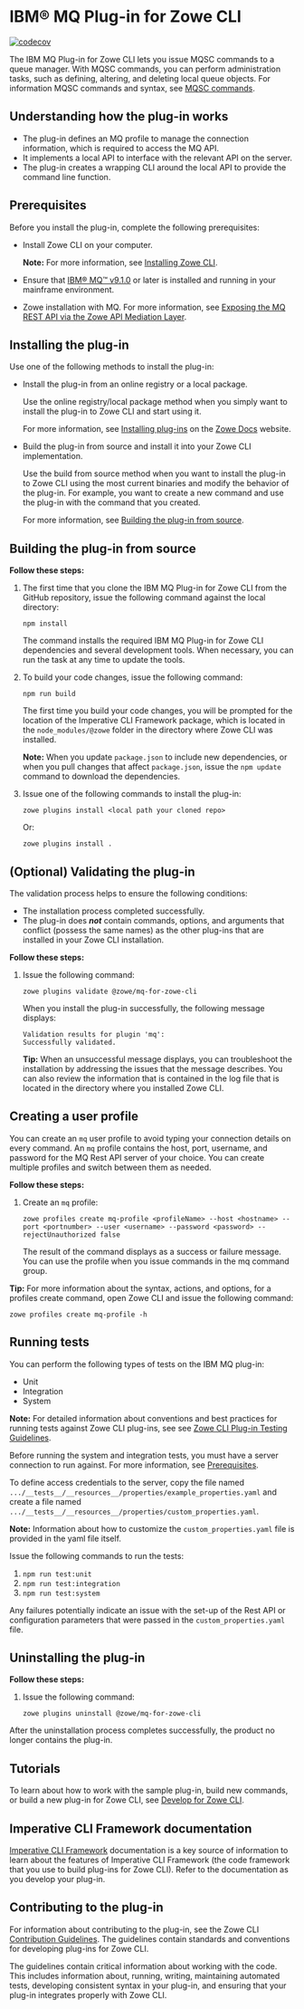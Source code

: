 # IBM® MQ Plug-in for Zowe CLI

[![codecov](https://codecov.io/gh/zowe/zowe-cli-ims-plugin/branch/master/graph/badge.svg)](https://codecov.io/gh/zowe/zowe-cli-mq-plugin)

The IBM MQ Plug-in for Zowe CLI lets you issue MQSC commands to a queue manager. With MQSC commands, you can perform administration tasks, such as defining, altering, and deleting local queue objects. For information MQSC commands and syntax, see [MQSC commands](https://www.ibm.com/support/knowledgecenter/en/SSFKSJ_9.1.0/com.ibm.mq.ref.adm.doc/q085130_.htm).

## Understanding how the plug-in works

-   The plug-in defines an MQ profile to manage the connection information, which is required to access the MQ API.
-   It implements a local API to interface with the relevant API on the server.
-   The plug-in creates a wrapping CLI around the local API to provide the command line function.

## Prerequisites

Before you install the plug-in, complete the following prerequisites:
-   Install Zowe CLI on your computer.

    **Note:** For more information, see [Installing Zowe CLI](https://zowe.github.io/docs-site/latest/user-guide/cli-installcli.html).

-   Ensure that [IBM® MQ™ v9.1.0](https://www.ibm.com/support/knowledgecenter/en/SSFKSJ_9.1.0/com.ibm.mq.sce.doc/q121910_.htm) or later is installed and running in your mainframe environment.

-   Zowe installation with MQ. For more information, see [Exposing the MQ REST API via the Zowe API Mediation Layer](https://developer.ibm.com/messaging/2019/05/17/exposing-the-mq-rest-api-via-the-zowe-api-mediation-layer/).

## Installing the plug-in

Use one of the following methods to install the plug-in:

-   Install the plug-in from an online registry or a local package.

    Use the online registry/local package method when you simply want to install the plug-in to Zowe CLI and start using it.
    
    For more information, see [Installing plug-ins](https://zowe.github.io/docs-site/latest/user-guide/cli-installplugins.html) on the [Zowe Docs](https://zowe.github.io/docs-site/latest/) website.

-   Build the plug-in from source and install it into your Zowe CLI implementation.

    Use the build from source method when you want to install the plug-in to Zowe CLI using the most current binaries and modify the behavior of the plug-in. For example, you want to create a new command and use the plug-in with the command that you created.
    
    For more information, see [Building the plug-in from source](#building-the-plug-in-from-source).

## Building the plug-in from source

**Follow these steps:**

1.  The first time that you clone the IBM MQ Plug-in for Zowe CLI from the GitHub repository, issue the following command against the local directory:

    ```
    npm install
    ```
    The command installs the required IBM MQ Plug-in for Zowe CLI dependencies and several development tools. When necessary, you can run the task at any time to update the tools.

2.  To build your code changes, issue the following command:

    ```
    npm run build
    ```

    The first time you build your code changes, you will be prompted for the location of the Imperative CLI Framework package, which is located in the `node_modules/@zowe` folder in the directory where Zowe CLI was installed.

    **Note:** When you update `package.json` to include new dependencies, or when you pull changes that affect `package.json`, issue the `npm update` command to download the dependencies.

3.  Issue one of the following commands to install the plug-in:

    ```
    zowe plugins install <local path your cloned repo>
    ```

    Or:

    ```
    zowe plugins install .
    ```

## (Optional) Validating the plug-in

The validation process helps to ensure the following conditions:
-   The installation process completed successfully.
-   The plug-in does ***not*** contain commands, options, and arguments that conflict (possess the same names) as the other plug-ins that are installed in your Zowe CLI installation.

**Follow these steps:**

1. Issue the following command:
    ```
    zowe plugins validate @zowe/mq-for-zowe-cli
    ```
    When you install the plug-in successfully, the following message displays:
    ```
    Validation results for plugin 'mq':
    Successfully validated.
    ``` 
    **Tip:** When an unsuccessful message displays, you can troubleshoot the installation by addressing the issues that the message describes. You can also review the information that is contained in the log file that is located in the directory where you installed Zowe CLI.  

## Creating a user profile
You can create an `mq` user profile to avoid typing your connection details on every command. An `mq` profile contains the host, port, username, and password for the MQ Rest API server of your choice. You can create multiple profiles and switch between them as needed.

**Follow these steps:**

1.  Create an `mq` profile: 
    ```
    zowe profiles create mq-profile <profileName> --host <hostname> --port <portnumber> --user <username> --password <password> --rejectUnauthorized false
    ```
    The result of the command displays as a success or failure message. You can use the profile when you issue commands in the mq command group.

**Tip:** For more information about the syntax, actions, and options, for a profiles create command, open Zowe CLI and issue the following command:

```
zowe profiles create mq-profile -h
```

## Running tests

You can perform the following types of tests on the IBM MQ plug-in:
- Unit
- Integration
- System

**Note:** For detailed information about conventions and best practices for running tests against Zowe CLI plug-ins, see see [Zowe CLI Plug-in Testing Guidelines](https://github.com/zowe/zowe-cli/blob/master/docs/PluginTESTINGGuidelines.md).

Before running the system and integration tests, you must have a server connection to run against. For more information, see [Prerequisites](#prerequisites).

To define access credentials to the server, copy the file named `.../__tests__/__resources__/properties/example_properties.yaml` and create a file named `.../__tests__/__resources__/properties/custom_properties.yaml`.

**Note:** Information about how to customize the `custom_properties.yaml` file is provided in the yaml file itself.

Issue the following commands to run the tests:
1. `npm run test:unit`
2. `npm run test:integration`
3. `npm run test:system`

Any failures potentially indicate an issue with the set-up of the Rest API or configuration parameters that were passed in the `custom_properties.yaml` file.

## Uninstalling the plug-in

**Follow these steps:**

1.  Issue the following command:

    ```
    zowe plugins uninstall @zowe/mq-for-zowe-cli
    ```
    
After the uninstallation process completes successfully, the product no longer contains the plug-in.

## Tutorials

To learn about how to work with the sample plug-in, build new commands, or build a new plug-in for Zowe CLI, see [Develop for Zowe CLI](https://zowe.github.io/docs-site/latest/extend/extend-cli/cli-devTutorials.html).

## Imperative CLI Framework documentation

[Imperative CLI Framework](https://github.com/zowe/imperative/wiki) documentation is a key source of information to learn about the features of Imperative CLI Framework (the code framework that you use to build plug-ins for Zowe CLI). Refer to the documentation as you develop your plug-in.

## Contributing to the plug-in

For information about contributing to the plug-in, see the Zowe CLI [Contribution Guidelines](CONTRIBUTING.md). The guidelines contain standards and conventions for developing plug-ins for Zowe CLI.

The guidelines contain critical information about working with the code. This includes information about, running, writing, maintaining automated tests, developing consistent syntax in your plug-in, and ensuring that your plug-in integrates properly with Zowe CLI.
